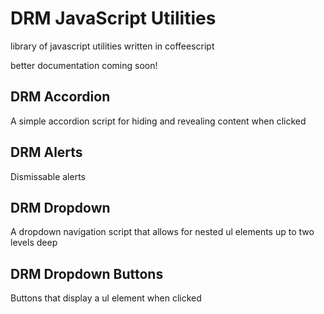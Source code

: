 # DRM JavaScript Utilities

library of javascript utilities written in coffeescript

better documentation coming soon!

## DRM Accordion

A simple accordion script for hiding and revealing content when clicked

## DRM Alerts

Dismissable alerts

## DRM Dropdown

A dropdown navigation script that allows for nested ul elements up to two levels deep

## DRM Dropdown Buttons

Buttons that display a ul element when clicked